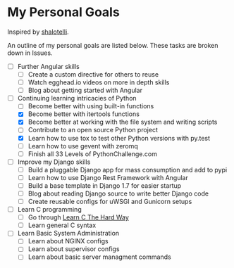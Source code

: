 My Personal Goals
========

Inspired by [shalotelli](https://github.com/shalotelli/shas-goals).

An outline of my personal goals are listed below. These tasks are broken down in Issues.

- [ ] Further Angular skills
  - [ ] Create a custom directive for others to reuse
  - [ ] Watch egghead.io videos on more in depth skills
  - [ ] Blog about getting started with Angular
- [ ] Continuing learning intricacies of Python
  - [ ] Become better with using built-in functions
  - [X] Become better with itertools functions
  - [X] Become better at working with the file system and writing scripts
  - [ ] Contribute to an open source Python project
  - [X] Learn how to use tox to test other Python versions with py.test
  - [ ] Learn how to use gevent with zeromq
  - [ ] Finish all 33 Levels of PythonChallenge.com
- [ ] Improve my Django skills
  - [ ] Build a pluggable Django app for mass consumption and add to pypi
  - [ ] Learn how to use Django Rest Framework with Angular
  - [ ] Build a base template in Django 1.7 for easier startup
  - [ ] Blog about reading Django source to write better Django code
  - [ ] Create reusable configs for uWSGI and Gunicorn setups
- [ ] Learn C programming
  - [ ] Go through [Learn C The Hard Way](http://c.learncodethehardway.org/book/)
  - [ ] Learn general C syntax
- [ ] Learn Basic System Administration
  - [ ] Learn about NGINX configs
  - [ ] Learn about supervisor configs
  - [ ] Learn about basic server managment commands
